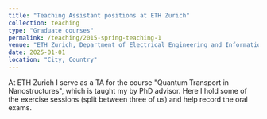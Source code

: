 ```yaml
---
title: "Teaching Assistant positions at ETH Zurich"
collection: teaching
type: "Graduate courses"
permalink: /teaching/2015-spring-teaching-1
venue: "ETH Zurich, Department of Electrical Engineering and Information Technology"
date: 2025-01-01
location: "City, Country"
---
```


At ETH Zurich I serve as a TA for the course "Quantum Transport in Nanostructures", which is taught my by PhD advisor. Here I hold some of the exercise sessions (split between three of us) and help record the oral exams.
